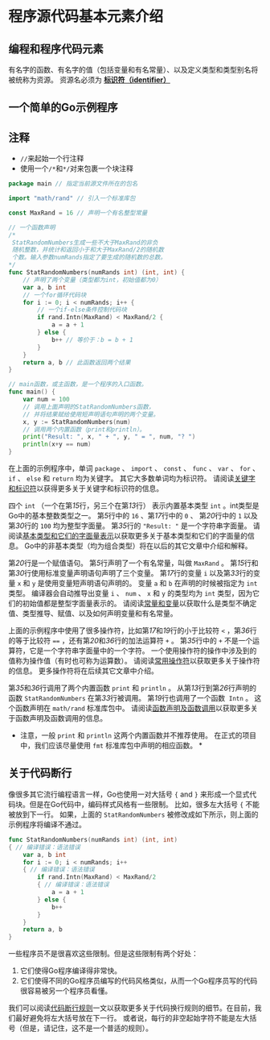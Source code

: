 # 程序源代码基本元素介绍

## 编程和程序代码元素

有名字的函数、有名字的值（包括变量和有名常量）、以及定义类型和类型别名将被统称为资源。 资源名必须为 **[标识符（identifier）](https://gfw.go101.org/article/keywords-and-identifiers.html#identifier)**

## 一个简单的Go示例程序

## 注释

* `//`来起始一个行注释
* 使用一个`/*`和`*/`对来包裹一个块注释

``` go
package main // 指定当前源文件所在的包名

import "math/rand" // 引入一个标准库包

const MaxRand = 16 // 声明一个有名整型常量

// 一个函数声明
/*
 StatRandomNumbers生成一些不大于MaxRand的非负
 随机整数，并统计和返回小于和大于MaxRand/2的随机数
 个数。输入参数numRands指定了要生成的随机数的总数。
*/
func StatRandomNumbers(numRands int) (int, int) {
	// 声明了两个变量（类型都为int，初始值都为0）
	var a, b int
	// 一个for循环代码块
	for i := 0; i < numRands; i++ {
		// 一个if-else条件控制代码块
		if rand.Intn(MaxRand) < MaxRand/2 {
			a = a + 1
		} else {
			b++ // 等价于：b = b + 1
		}
	}
	return a, b // 此函数返回两个结果
}

// main函数，或主函数，是一个程序的入口函数。
func main() {
	var num = 100
	// 调用上面声明的StatRandomNumbers函数，
	// 并将结果赋给使用短声明语句声明的两个变量。
	x, y := StatRandomNumbers(num)
	// 调用两个内置函数（print和println）。
	print("Result: ", x, " + ", y, " = ", num, "? ")
	println(x+y == num)
}
```

在上面的示例程序中，单词 `package` 、 `import` 、 `const` 、 `func` 、 `var` 、 `for` 、 `if` 、 `else` 和 `return` 均为关键字。 其它大多数单词均为标识符。 请阅读[关键字和标识符](https://gfw.go101.org/article/keywords-and-identifiers.html)以获得更多关于关键字和标识符的信息。

四个 `int` （一个在第*15*行，另三个在第*13*行） 表示内置基本类型 `int` 。int类型是Go中的基本整数类型之一。 第*5*行中的 `16` 、第*17*行中的 `0` 、 第*20*行中的 `1` 以及第*30*行的 `100` 均为整型字面量。 第*35*行的 `"Result: "` 是一个字符串字面量。 请阅读[基本类型和它们的字面量表示](https://gfw.go101.org/article/basic-types-and-value-literals.html)以获取更多关于基本类型和它们的字面量的信息。 Go中的非基本类型（均为组合类型）将在以后的其它文章中介绍和解释。

第*20*行是一个赋值语句。 第*5*行声明了一个有名常量，叫做 `MaxRand` 。 第*15*行和第*30*行使用标准变量声明语句声明了三个变量。 第*17*行的变量 `i` 以及第*33*行的变量 `x` 和 `y` 是使用变量短声明语句声明的。 变量 `a` 和 `b` 在声明的时候被指定为 `int` 类型。 编译器会自动推导出变量 `i` 、 `num` 、 `x` 和 `y` 的类型均为 `int` 类型，因为它们的初始值都是整型字面量表示的。 请阅读[常量和变量](https://gfw.go101.org/article/constants-and-variables.html)以获取什么是类型不确定值、类型推导、赋值、以及如何声明变量和有名常量。

上面的示例程序中使用了很多操作符，比如第*17*和*19*行的小于比较符 `<` ，第*36*行的等于比较符 `==` ，还有第*20*和*36*行的加法运算符 `+` 。 第*35*行中的 `+` 不是一个运算符，它是一个字符串字面量中的一个字符。 一个使用操作符的操作中涉及到的值称为操作值（有时也可称为运算数）。 请阅读[常用操作符](https://gfw.go101.org/article/operators.html)以获取更多关于操作符的信息。 更多操作符将在后续其它文章中介绍。

第*35*和*36*行调用了两个内置函数 `print` 和 `println` 。 从第*13*行到第*26*行声明的函数 `StatRandomNumbers` 在第*33*行被调用。 第*19*行也调用了一个函数  `Intn` 。 这个函数声明在 `math/rand` 标准库包中。 请阅读[函数声明及函数调用](https://gfw.go101.org/article/function-declarations-and-calls.html)以获取更多关于函数声明及函数调用的信息。

* 注意，一般 `print` 和 `println` 这两个内置函数并不推荐使用。 在正式的项目中，我们应该尽量使用 `fmt` 标准库包中声明的相应函数。 *

## 关于代码断行

像很多其它流行编程语言一样，Go也使用一对大括号 `{` and `}` 来形成一个显式代码块。但是在Go代码中，编码样式风格有一些限制。 比如，很多左大括号 `{` 不能被放到下一行。 如果，上面的 `StatRandomNumbers` 被修改成如下所示，则上面的示例程序将编译不通过。

``` go
func StatRandomNumbers(numRands int) (int, int)
{ // 编译错误：语法错误
	var a, b int
	for i := 0; i < numRands; i++
	{ // 编译错误：语法错误
		if rand.Intn(MaxRand) < MaxRand/2
		{ // 编译错误：语法错误
			a = a + 1
		} else {
			b++
		}
	}
	return a, b
}
```

一些程序员不是很喜欢这些限制。但是这些限制有两个好处：

1. 它们使得Go程序编译得非常快。
2. 它们使得不同的Go程序员编写的代码风格类似，从而一个Go程序员写的代码很容易被另一个程序员看懂。

我们可以阅读[代码断行规则](https://gfw.go101.org/article/line-break-rules.html)一文以获取更多关于代码换行规则的细节。在目前，我们最好避免将左大括号放在下一行。 或者说，每行的非空起始字符不能是左大括号（但是，请记住，这不是一个普适的规则）。
